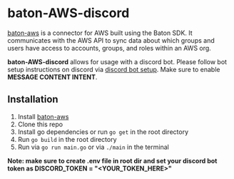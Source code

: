 # baton-AWS-discord
[baton-aws](https://github.com/ConductorOne/baton-aws) is a connector for AWS built using the Baton SDK. It communicates with the AWS API to sync data about which groups and users have access to accounts, groups, and roles within an AWS org.

**baton-AWS-discord** allows for usage with a discord bot. Please follow bot setup instructions on discord via [discord bot setup](https://discord.com/developers/applications). Make sure to enable **MESSAGE CONTENT INTENT**.

## Installation
1. Install [baton-aws](https://github.com/ConductorOne/baton-aws)
2. Clone this repo 
3. Install go dependencies or run `go get` in the root directory
4. Run `go build` in the root directory
5. Run via `go run main.go` or via `./main` in the terminal

**Note: make sure to create .env file in root dir and set your discord bot token as DISCORD_TOKEN = "<YOUR_TOKEN_HERE>"**
